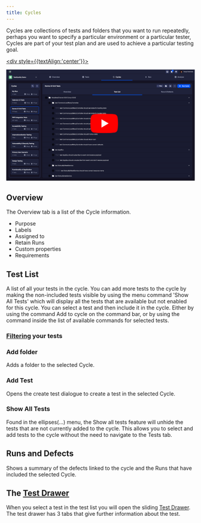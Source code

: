 ```yaml
---
title: Cycles
---
```


Cycles are collections of tests and folders that you want to run repeatedly, perhaps you want to specify a particular environment or a particular tester, Cycles are part of your test plan and are used to achieve a particular testing goal.

<a href="https://www.youtube.com/watch?v=ZGYPP-Igsnc"> <div style={{textAlign:'center'}}>

![img_2.png](img/img2/img_2.png)

</div></a>




##  Overview 
The Overview tab is a list of the Cycle information. 

- Purpose
- Labels
- Assigned to
- Retain Runs
- Custom properties
- Requirements




## Test List
A list of all your tests in the cycle. 
You can add more tests to the cycle by making the non-included tests visible by using the menu command 'Show All Tests' which will display all the tests that are available but not enabled for this cycle. You can select a test and then include it in the cycle. Either by using the command Add to cycle on the command bar, or by using the command inside the list of available commands for selected tests.


### [Filtering](filtering) your tests

### Add folder
Adds a folder to the selected Cycle.

### Add Test
Opens the create test dialogue to create a test in the selected Cycle.

### Show All Tests
Found in the ellipses(...) menu, the Show all tests feature will unhide the tests that are not currently added to the cycle. This allows you to select and add tests to the cycle without the need to navigate to the Tests tab. 


##  Runs and Defects

Shows a summary of the defects linked to the cycle and the Runs that have included the selected Cycle.




## The [Test Drawer](Test_Drawer)
When you select a test in the test list you will open the sliding [Test Drawer](Test_Drawer).
The test drawer has 3 tabs that give further information about the test.


